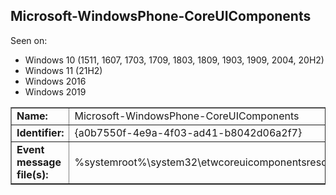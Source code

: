 ## Microsoft-WindowsPhone-CoreUIComponents

Seen on:
* Windows 10 (1511, 1607, 1703, 1709, 1803, 1809, 1903, 1909, 2004, 20H2)
* Windows 11 (21H2)
* Windows 2016
* Windows 2019

<table border="1" class="docutils">
  <tbody>
    <tr>
      <td><b>Name:</b></td>
      <td>Microsoft-WindowsPhone-CoreUIComponents</td>
    </tr>
    <tr>
      <td><b>Identifier:</b></td>
      <td>{a0b7550f-4e9a-4f03-ad41-b8042d06a2f7}</td>
    </tr>
    <tr>
      <td><b>Event message file(s):</b></td>
      <td>%systemroot%\system32\etwcoreuicomponentsresources.dll</td>
    </tr>
  </tbody>
</table>

&nbsp;

